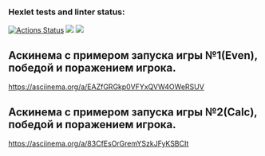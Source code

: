 ### Hexlet tests and linter status:
[![Actions Status](https://github.com/Smslawer/java-project-lvl1/workflows/hexlet-check/badge.svg)](https://github.com/Smslawer/java-project-lvl1/actions)
<a href="https://codeclimate.com/github/codeclimate/codeclimate/maintainability"><img src="https://api.codeclimate.com/v1/badges/a99a88d28ad37a79dbf6/maintainability" /></a>
<a href="https://codeclimate.com/github/codeclimate/codeclimate/test_coverage"><img src="https://api.codeclimate.com/v1/badges/a99a88d28ad37a79dbf6/test_coverage" /></a>
## Аскинема с примером запуска игры №1(Even), победой и поражением игрока.  
https://asciinema.org/a/EAZfGRGkp0VFYxQVW4OWeRSUV
## Аскинема с примером запуска игры №2(Calc), победой и поражением игрока. 
https://asciinema.org/a/83CfEsOrGremYSzkJFyKSBCIt

